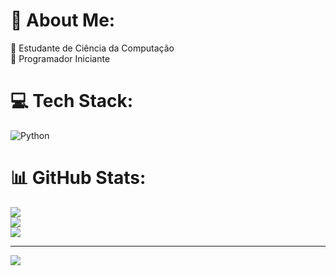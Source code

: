 # 💫 About Me:
🔭 Estudante de Ciência da Computação<br>🔎 Programador Iniciante


# 💻 Tech Stack:
![Python](https://img.shields.io/badge/python-3670A0?style=for-the-badge&logo=python&logoColor=ffdd54)
# 📊 GitHub Stats:
![](https://github-readme-stats.vercel.app/api?username=Jean-Massumi&theme=dracula&hide_border=false&include_all_commits=false&count_private=false)<br/>
![](https://github-readme-streak-stats.herokuapp.com/?user=Jean-Massumi&theme=dracula&hide_border=false)<br/>
![](https://github-readme-stats.vercel.app/api/top-langs/?username=Jean-Massumi&theme=dracula&hide_border=false&include_all_commits=false&count_private=false&layout=compact)

---
[![](https://visitcount.itsvg.in/api?id=Jean-Massumi&icon=0&color=10)](https://visitcount.itsvg.in)

<!-- Proudly created with GPRM ( https://gprm.itsvg.in ) -->
